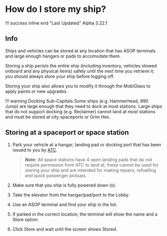 # How do I store my ship?

!!! success inline end "Last Updated"
    Alpha 3.22.1

## Info

Ships and vehicles can be stored at any location that has ASOP terminals and large enough hangars or pads to accomodate them.

Storing a ship perists the entire ship (including inventory, vehicles stowed onboard and any physical items) safely until the next time you retrieve it; you should always store your ship before logging off.

Storing your ship also allows you to modify it through the MobiGlass to apply paints or new upgrades.

!!! warning Docking Sub-Capitals
    Some ships (e.g. Hammerhead, 890 Jump) are large enough that they need to dock at most stations. Large ships that do not support docking (e.g. Reclaimer) cannot land at most stations and must be stored at city spaceports or Grim Hex.

## Storing at a spaceport or space station

1. Park your vehicle at a hangar, landing pad or docking port that has been issued to you by [ATC](./landing-atc.md).

    > ***Note:*** All space stations have 4 open landing pads that do not require permission from ATC to land at; these cannot be used for storing your ship and are intended for making repairs, refuelling and quick passenger pickups.

2. Make sure that you ship is fully powered down (`U`).

3. Take the elevator from the hangar/pad/port to the Lobby.

4. Use an ASOP terminal and find your ship in the list.

5. If parked in the correct location, the terminal will show the name and a Store option.

6. Click Store and wait until the screen shows Stored.